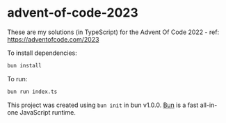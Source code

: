 # advent-of-code-2023

These are my solutions (in TypeScript) for the Advent Of Code 2022 - ref: https://adventofcode.com/2023

To install dependencies:

```bash
bun install
```

To run:

```bash
bun run index.ts
```

This project was created using `bun init` in bun v1.0.0. [Bun](https://bun.sh) is a fast all-in-one JavaScript runtime.
